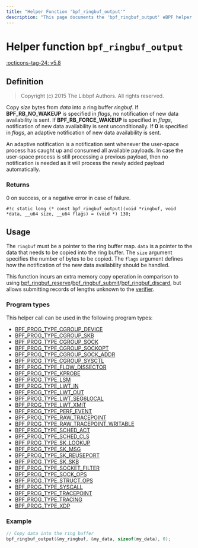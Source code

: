 ```yaml
---
title: "Helper Function 'bpf_ringbuf_output'"
description: "This page documents the 'bpf_ringbuf_output' eBPF helper function, including its definition, usage, program types that can use it, and examples."
---
```

# Helper function `bpf_ringbuf_output`

<!-- [FEATURE_TAG](bpf_ringbuf_output) -->
[:octicons-tag-24: v5.8](https://github.com/torvalds/linux/commit/457f44363a8894135c85b7a9afd2bd8196db24ab)
<!-- [/FEATURE_TAG] -->

## Definition

> Copyright (c) 2015 The Libbpf Authors. All rights reserved.


<!-- [HELPER_FUNC_DEF] -->
Copy _size_ bytes from _data_ into a ring buffer _ringbuf_. If **BPF_RB_NO_WAKEUP** is specified in _flags_, no notification of new data availability is sent. If **BPF_RB_FORCE_WAKEUP** is specified in _flags_, notification of new data availability is sent unconditionally. If **0** is specified in _flags_, an adaptive notification of new data availability is sent.

An adaptive notification is a notification sent whenever the user-space process has caught up and consumed all available payloads. In case the user-space process is still processing a previous payload, then no notification is needed as it will process the newly added payload automatically.

### Returns

0 on success, or a negative error in case of failure.

`#!c static long (* const bpf_ringbuf_output)(void *ringbuf, void *data, __u64 size, __u64 flags) = (void *) 130;`
<!-- [/HELPER_FUNC_DEF] -->

## Usage

The `ringbuf` must be a pointer to the ring buffer map. `data` is a pointer to the data that needs to be copied into the ring buffer. The `size` argument specifies the number of bytes to be copied. The `flags` argument defines how the notification of the new data availability should be handled.

This function incurs an extra memory copy operation in comparison to using [bpf_ringbuf_reserve](./bpf_ringbuf_reserve.md)/[bpf_ringbuf_submit](./bpf_ringbuf_submit.md)/[bpf_ringbuf_discard](./bpf_ringbuf_discard.md), but allows submitting records of lengths unknown to the [verifier](https://www.kernel.org/doc/html/next/bpf/ringbuf.html). 

### Program types

This helper call can be used in the following program types:

<!-- DO NOT EDIT MANUALLY -->
<!-- [HELPER_FUNC_PROG_REF] -->
 * [BPF_PROG_TYPE_CGROUP_DEVICE](../program-type/BPF_PROG_TYPE_CGROUP_DEVICE.md)
 * [BPF_PROG_TYPE_CGROUP_SKB](../program-type/BPF_PROG_TYPE_CGROUP_SKB.md)
 * [BPF_PROG_TYPE_CGROUP_SOCK](../program-type/BPF_PROG_TYPE_CGROUP_SOCK.md)
 * [BPF_PROG_TYPE_CGROUP_SOCKOPT](../program-type/BPF_PROG_TYPE_CGROUP_SOCKOPT.md)
 * [BPF_PROG_TYPE_CGROUP_SOCK_ADDR](../program-type/BPF_PROG_TYPE_CGROUP_SOCK_ADDR.md)
 * [BPF_PROG_TYPE_CGROUP_SYSCTL](../program-type/BPF_PROG_TYPE_CGROUP_SYSCTL.md)
 * [BPF_PROG_TYPE_FLOW_DISSECTOR](../program-type/BPF_PROG_TYPE_FLOW_DISSECTOR.md)
 * [BPF_PROG_TYPE_KPROBE](../program-type/BPF_PROG_TYPE_KPROBE.md)
 * [BPF_PROG_TYPE_LSM](../program-type/BPF_PROG_TYPE_LSM.md)
 * [BPF_PROG_TYPE_LWT_IN](../program-type/BPF_PROG_TYPE_LWT_IN.md)
 * [BPF_PROG_TYPE_LWT_OUT](../program-type/BPF_PROG_TYPE_LWT_OUT.md)
 * [BPF_PROG_TYPE_LWT_SEG6LOCAL](../program-type/BPF_PROG_TYPE_LWT_SEG6LOCAL.md)
 * [BPF_PROG_TYPE_LWT_XMIT](../program-type/BPF_PROG_TYPE_LWT_XMIT.md)
 * [BPF_PROG_TYPE_PERF_EVENT](../program-type/BPF_PROG_TYPE_PERF_EVENT.md)
 * [BPF_PROG_TYPE_RAW_TRACEPOINT](../program-type/BPF_PROG_TYPE_RAW_TRACEPOINT.md)
 * [BPF_PROG_TYPE_RAW_TRACEPOINT_WRITABLE](../program-type/BPF_PROG_TYPE_RAW_TRACEPOINT_WRITABLE.md)
 * [BPF_PROG_TYPE_SCHED_ACT](../program-type/BPF_PROG_TYPE_SCHED_ACT.md)
 * [BPF_PROG_TYPE_SCHED_CLS](../program-type/BPF_PROG_TYPE_SCHED_CLS.md)
 * [BPF_PROG_TYPE_SK_LOOKUP](../program-type/BPF_PROG_TYPE_SK_LOOKUP.md)
 * [BPF_PROG_TYPE_SK_MSG](../program-type/BPF_PROG_TYPE_SK_MSG.md)
 * [BPF_PROG_TYPE_SK_REUSEPORT](../program-type/BPF_PROG_TYPE_SK_REUSEPORT.md)
 * [BPF_PROG_TYPE_SK_SKB](../program-type/BPF_PROG_TYPE_SK_SKB.md)
 * [BPF_PROG_TYPE_SOCKET_FILTER](../program-type/BPF_PROG_TYPE_SOCKET_FILTER.md)
 * [BPF_PROG_TYPE_SOCK_OPS](../program-type/BPF_PROG_TYPE_SOCK_OPS.md)
 * [BPF_PROG_TYPE_STRUCT_OPS](../program-type/BPF_PROG_TYPE_STRUCT_OPS.md)
 * [BPF_PROG_TYPE_SYSCALL](../program-type/BPF_PROG_TYPE_SYSCALL.md)
 * [BPF_PROG_TYPE_TRACEPOINT](../program-type/BPF_PROG_TYPE_TRACEPOINT.md)
 * [BPF_PROG_TYPE_TRACING](../program-type/BPF_PROG_TYPE_TRACING.md)
 * [BPF_PROG_TYPE_XDP](../program-type/BPF_PROG_TYPE_XDP.md)
<!-- [/HELPER_FUNC_PROG_REF] -->

### Example

```c
// Copy data into the ring buffer
bpf_ringbuf_output(&my_ringbuf, &my_data, sizeof(my_data), 0);
```
